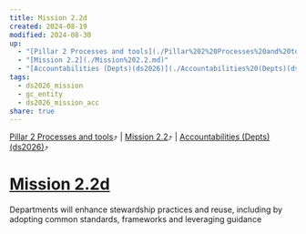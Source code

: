 ```yaml
---
title: Mission 2.2d
created: 2024-08-19
modified: 2024-08-30
up:
  - "[Pillar 2 Processes and tools](./Pillar%202%20Processes%20and%20tools.md)"
  - "[Mission 2.2](./Mission%202.2.md)"
  - "[Accountabilities (Depts)(ds2026)](./Accountabilities%20(Depts)(ds2026).md)"
tags:
  - ds2026_mission
  - gc_entity
  - ds2026_mission_acc
share: true
---
```

[Pillar 2 Processes and tools](./Pillar%202%20Processes%20and%20tools.md)⤴️ | [Mission 2.2](./Mission%202.2.md)⤴️ | [Accountabilities (Depts)(ds2026)](./Accountabilities%20(Depts)(ds2026).md)⤴️
# [Mission 2.2d](Mission%202.2d.md)
Departments will enhance stewardship practices and reuse, including by adopting common standards, frameworks and leveraging guidance
